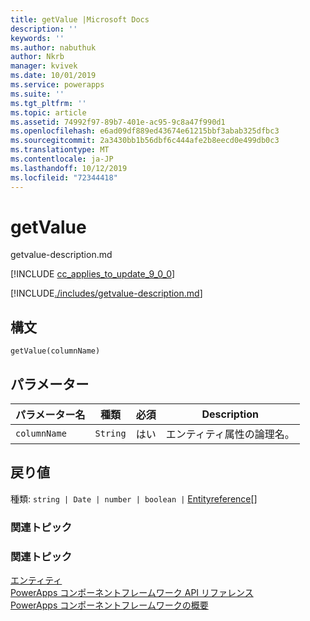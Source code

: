```yaml
---
title: getValue |Microsoft Docs
description: ''
keywords: ''
ms.author: nabuthuk
author: Nkrb
manager: kvivek
ms.date: 10/01/2019
ms.service: powerapps
ms.suite: ''
ms.tgt_pltfrm: ''
ms.topic: article
ms.assetid: 74992f97-89b7-401e-ac95-9c8a47f990d1
ms.openlocfilehash: e6ad09df889ed43674e61215bbf3abab325dfbc3
ms.sourcegitcommit: 2a3430bb1b56dbf6c444afe2b8eecd0e499db0c3
ms.translationtype: MT
ms.contentlocale: ja-JP
ms.lasthandoff: 10/12/2019
ms.locfileid: "72344418"
---
```

# <a name="getvalue"></a>getValue

getvalue-description.md

[!INCLUDE [cc_applies_to_update_9_0_0](../../../../includes/cc_applies_to_update_9_0_0.md)]

[!INCLUDE[./includes/getvalue-description.md](./includes/getvalue-description.md)]

## <a name="syntax"></a>構文

`getValue(columnName)`

## <a name="parameters"></a>パラメーター

| パラメーター名|種類|必須|Description|
| ------------- |----|--------|-----------|
|`columnName`|`String`|はい|エンティティ属性の論理名。|

## <a name="return-value"></a>戻り値

種類: `string | Date | number | boolean |` [Entityreference](../entityreference.md)[]

### <a name="related-topics"></a>関連トピック

### <a name="related-topics"></a>関連トピック

[エンティティ](../entity.md)<br/>
[PowerApps コンポーネントフレームワーク API リファレンス](../../reference/index.md)<br/>
[PowerApps コンポーネントフレームワークの概要](../../overview.md)